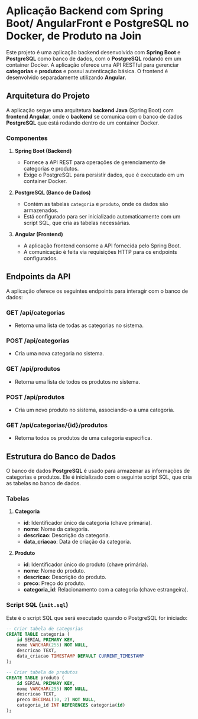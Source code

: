 # Aplicação Backend com Spring Boot/ AngularFront e PostgreSQL no Docker, de Produto na Join

Este projeto é uma aplicação backend desenvolvida com **Spring Boot** e **PostgreSQL** como banco de dados, com o **PostgreSQL** rodando em um container Docker. A aplicação oferece uma API RESTful para gerenciar **categorias** e **produtos** e possui autenticação básica. O frontend é desenvolvido separadamente utilizando **Angular**.

## Arquitetura do Projeto

A aplicação segue uma arquitetura **backend Java** (Spring Boot) com **frontend Angular**, onde o **backend** se comunica com o banco de dados **PostgreSQL** que está rodando dentro de um container Docker.

### Componentes

1. **Spring Boot (Backend)**
   - Fornece a API REST para operações de gerenciamento de categorias e produtos.
   - Exige o PostgreSQL para persistir dados, que é executado em um container Docker.
   
2. **PostgreSQL (Banco de Dados)**
   - Contém as tabelas `categoria` e `produto`, onde os dados são armazenados.
   - Está configurado para ser inicializado automaticamente com um script SQL, que cria as tabelas necessárias.

3. **Angular (Frontend)**
   - A aplicação frontend consome a API fornecida pelo Spring Boot.
   - A comunicação é feita via requisições HTTP para os endpoints configurados.

## Endpoints da API

A aplicação oferece os seguintes endpoints para interagir com o banco de dados:

### **GET /api/categorias**
- Retorna uma lista de todas as categorias no sistema.

### **POST /api/categorias**
- Cria uma nova categoria no sistema.

### **GET /api/produtos**
- Retorna uma lista de todos os produtos no sistema.

### **POST /api/produtos**
- Cria um novo produto no sistema, associando-o a uma categoria.

### **GET /api/categorias/{id}/produtos**
- Retorna todos os produtos de uma categoria específica.

## Estrutura do Banco de Dados

O banco de dados **PostgreSQL** é usado para armazenar as informações de categorias e produtos. Ele é inicializado com o seguinte script SQL, que cria as tabelas no banco de dados.

### Tabelas

1. **Categoria**
   - **id**: Identificador único da categoria (chave primária).
   - **nome**: Nome da categoria.
   - **descricao**: Descrição da categoria.
   - **data_criacao**: Data de criação da categoria.

2. **Produto**
   - **id**: Identificador único do produto (chave primária).
   - **nome**: Nome do produto.
   - **descricao**: Descrição do produto.
   - **preco**: Preço do produto.
   - **categoria_id**: Relacionamento com a categoria (chave estrangeira).

### Script SQL (`init.sql`)

Este é o script SQL que será executado quando o PostgreSQL for iniciado:

```sql
-- Criar tabela de categorias
CREATE TABLE categoria (
    id SERIAL PRIMARY KEY,
    nome VARCHAR(255) NOT NULL,
    descricao TEXT,
    data_criacao TIMESTAMP DEFAULT CURRENT_TIMESTAMP
);

-- Criar tabela de produtos
CREATE TABLE produto (
    id SERIAL PRIMARY KEY,
    nome VARCHAR(255) NOT NULL,
    descricao TEXT,
    preco DECIMAL(10, 2) NOT NULL,
    categoria_id INT REFERENCES categoria(id)
);
